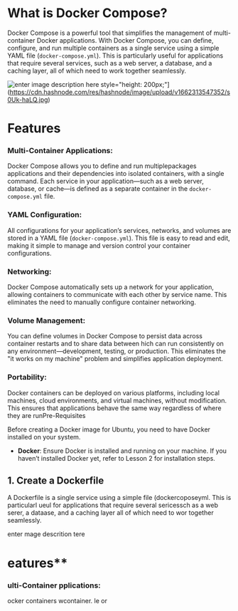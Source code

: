 

# **What is Docker Compose?**

Docker Compose is a powerful tool that simplifies the management of multi-container Docker applications. With Docker Compose, you can define, configure, and run multiple containers as a  single service using a simple YAML file (`docker-compose.yml`). This is particularly useful for applications that require several services, such as a web server, a database, and a caching layer, all of which need to work together seamlessly.

![enter image description here  style="height: 200px;"](https://www.docker.com/wp-content/uploads/2022/12/Docker-Temporary-Image-Social-Thumbnail-1200x630-1.png  )](https://cdn.hashnode.com/res/hashnode/image/upload/v1662313547352/s0Uk-haLQ.jpg) 
# **Features**

### **Multi-Container Applications**:

 Docker Compose allows you to define and run multiplepackages applications and their dependencies into isolated containers, with a single command. Each service in your application—such as a web server, database, or cache—is defined as a separate container in the `docker-compose.yml` file.

### YAML Configuration:

All configurations for your application’s services, networks, and volumes are stored in a YAML file (`docker-compose.yml`). This file is easy to read and edit, making it simple to manage and version control your container configurations.

### Networking:

Docker Compose automatically sets up a network for your application, allowing containers to communicate with each other by service name. This eliminates the need to manually configure container networking.

### Volume Management:

You can define volumes in Docker Compose to persist data across container restarts and to share data between hich can run consistently on any environment—development, testing, or production. This eliminates the "it works on my machine" problem and simplifies application deployment.

### Portability:

Docker containers can be deployed on various platforms, including local machines, cloud environments, and virtual machines, without modification. This ensures that applications behave the same way regardless of where they are runPre-Requisites

Before creating a Docker image for Ubuntu, you need to have Docker installed on your system.

-   **Docker**: Ensure Docker is installed and running on your machine. If you haven’t installed Docker yet, refer to Lesson 2 for installation steps.

## 1\. Create a Dockerfile

A Dockerfile is a single service using a simple  file (dockercoposeyml. This is particularl ueul for applications that require several sericessch as a web serer, a dataase, and a caching layer all of which need to wor together seamlessly.

enter mage descrition tere
# eatures**

### ulti-Container pplications:

 ocker  containers wcontainer.
le or 
<!--stackedit_data:
eyJoaXN0b3J5IjpbLTE0MTc5NTc3MzAsLTExMjM2ODE2NDgsMT
E2NDc3MTQ0NSwxMjkwNDMzNzY0LDQzNjk5ODE3XX0=
-->